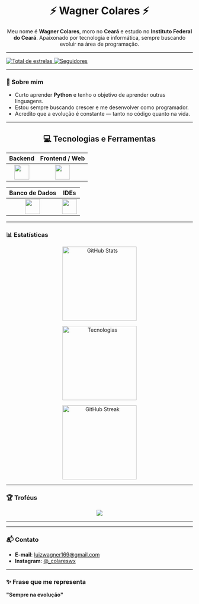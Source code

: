 <h1 align="center">⚡ Wagner Colares ⚡</h1>


<p align="center">
  Meu nome é <strong>Wagner Colares</strong>, moro no <strong>Ceará</strong> e estudo no <strong>Instituto Federal do Ceará</strong>.  
  Apaixonado por tecnologia e informática, sempre buscando evoluir na área de programação.
</p>

---

<a href="https://github.com/Colarin?tab=repositories&sort=stargazers">
    <img 
        alt="Total de estrelas" 
        title="Total de estrelas GitHub" 
        src="https://custom-icon-badges.demolab.com/github/stars/Colarin?color=FFD700&style=for-the-badge&labelColor=1E1E1E&logo=star&label=Estrelas"
    />
</a>
<a href="https://github.com/Colarin?tab=followers">
    <img 
        alt="Seguidores" 
        title="Me siga no GitHub" 
        src="https://custom-icon-badges.demolab.com/github/followers/Colarin?color=FFD700&labelColor=1E1E1E&style=for-the-badge&logo=github&label=Seguidores&logoColor=white"
    />
</a>

---

### 🚀 Sobre mim

- Curto aprender **Python** e tenho o objetivo de aprender outras linguagens.
- Estou sempre buscando crescer e me desenvolver como programador.
- Acredito que a evolução é constante — tanto no código quanto na vida.

---
<div align="center">

## 💻 Tecnologias e Ferramentas

| Backend | Frontend / Web |
|---------|----------------|
| <div align="center"><img src="https://skillicons.dev/icons?i=py,java" height="40" /></div> | <div align="center"><img src="https://skillicons.dev/icons?i=html" height="40" /></div> |

| Banco de Dados | IDEs |
|----------------|------|
| <div align="center"><img src="https://skillicons.dev/icons?i=mysql" height="40" /></div> | <div align="center"><img src="https://skillicons.dev/icons?i=vscode,eclipse" height="40" /></div> |

</div>


---

### 📊 Estatísticas

<p align="center">
  <img 
    alt="GitHub Stats" 
    height="200" 
    src="https://github-readme-stats.vercel.app/api?username=Colarin&show_icons=true&theme=tokyonight&include_all_commits=true&locale=pt-br&bg_color=1E1E1E&title_color=FFD700&text_color=FFFFFF&icon_color=FFD700" 
  />
</p>

<p align="center">
  <img 
      alt="Tecnologias" 
      height="200"
      src="https://github-readme-stats.vercel.app/api/top-langs/?username=Colarin&theme=tokyonight&layout=compact&custom_title=Tecnologias&langs_count=9&bg_color=1E1E1E&title_color=FFD700&text_color=FFFFFF"
  />
</p>

<p align="center">
  <img 
    alt="GitHub Streak" 
    height="200" 
    src="https://github-readme-streak-stats.herokuapp.com/?user=Colarin&theme=black-ice&hide_border=false&date_format=j%20M%5B%20Y%5D&fire=FF4500&ring=FFD700&currStreakLabel=FFD700" 
  />
</p>

---

### 🏆 Troféus

<p align="center">
  <img src="https://github-profile-trophy.vercel.app/?username=Colarin&theme=radical&column=3" />
</p>

---
---

### 📬 Contato

- **E-mail**: luizwagner169@gmail.com  
- **Instagram**: [@_colareswx](https://instagram.com/_colareswx)

---

### ✨ Frase que me representa

**"Sempre na evolução"**
